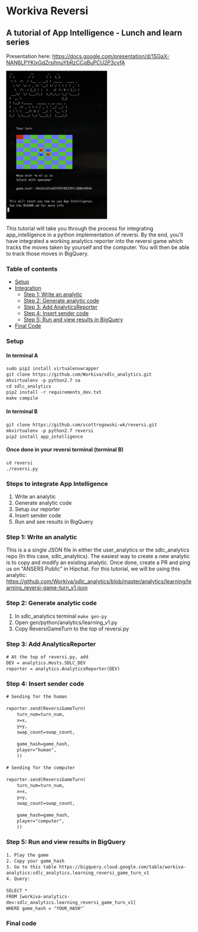 Workiva Reversi
===============

A tutorial of App Intelligence - Lunch and learn series
--------------------------------------------------------

Presentation here: https://docs.google.com/presentation/d/1SGaX-NAN6LPYKlxGdZrsihnuYbRzCCqBuPCU2P3cyfA

<img src="screenshot.png" height="400px" />

This tutorial will take you through the process for integrating app_intelligence in a python implementation of reversi. By the end, you'll have integrated a working analytics reporter into the reversi game which tracks the moves taken by yourself and the computer. You will then be able to track those moves in BigQuery.

### Table of contents
 * [Setup](#setup)
 * [Integration](#steps-to-integrate-app-intelligence)
     * [Step 1: Write an analytic](#step-1)
     * [Step 2: Generate analytic code](#step-2)
     * [Step 3: Add AnalyticsReporter](#step-3)
     * [Step 4: Insert sender code](#step-4)
     * [Step 5: Run and view results in BigQuery](#step-5)
 * [Final Code](#final-code)

### Setup

#### In terminal A

    sudo pip2 install virtualenvwrapper
    git clone https://github.com/Workiva/sdlc_analytics.git
    mkvirtualenv -p python2.7 sa
    cd sdlc_analytics
    pip2 install -r requirements_dev.txt
    make compile

#### In terminal B

    git clone https://github.com/scottrogowski-wk/reversi.git
    mkvirtualenv -p python2.7 reversi
    pip2 install app_intelligence

#### Once done in your reversi terminal (terminal B)

    cd reversi
    ./reversi.py

### Steps to integrate App Intelligence

1. Write an analytic
2. Generate analytic code
3. Setup our reporter
4. Insert sender code
5. Run and see results in BigQuery

### Step 1: Write an analytic

This is a a single JSON file in either the user_analytics or the sdlc_analytics repo (In this case, sdlc_analytics). The easiest way to create a new analytic is to copy and modify an existing analytic. Once done, create a PR and ping us on "ANSERS Public" in Hipchat. For this tutorial, we will be using this analytic: https://github.com/Workiva/sdlc_analytics/blob/master/analytics/learning/learning_reversi-game-turn_v1.json

### Step 2: Generate analytic code

1. In sdlc_analytics terminal `make gen-py`
2. Open gen/python/analytics/learning_v1.py
3. Copy ReversiGameTurn to the top of reversi.py

### Step 3: Add AnalyticsReporter

    # At the top of reversi.py, add
    DEV = analytics.Hosts.SDLC_DEV
    reporter = analytics.AnalyticsReporter(DEV)

### Step 4: Insert sender code

    # Sending for the human

    reporter.send(ReversiGameTurn(
        turn_num=turn_num,
        x=x,
        y=y,
        swap_count=swap_count,

        game_hash=game_hash,
        player="human",
        ))

    # Sending for the computer

    reporter.send(ReversiGameTurn(
        turn_num=turn_num,
        x=x,
        y=y,
        swap_count=swap_count,

        game_hash=game_hash,
        player="computer",
        ))

### Step 5: Run and view results in BigQuery

    1. Play the game
    2. Copy your game_hash
    3. Go to this table https://bigquery.cloud.google.com/table/workiva-analytics:sdlc_analytics.learning_reversi_game_turn_v1
    4. Query:

    SELECT *
    FROM [workiva-analytics-dev:sdlc_analytics.learning_reversi_game_turn_v1]
    WHERE game_hash = "YOUR_HASH"`

### Final code
